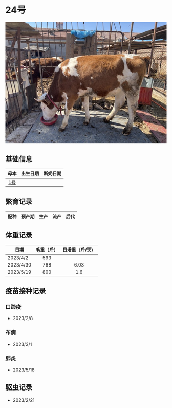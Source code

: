 # 24号

![24号](/images/simmental/third/24.jpeg)

## 基础信息

|母本                   |出生日期|断奶日期|
|:--:                   |:-----:|:-----:|
|[1号](../third/1.md) | ||

## 繁育记录

|配种|预产期|生产|流产|后代|
|:------:|:------:|:------:  |:------:|:--------------------:|

## 体重记录

| 日期           |    毛重（斤）  |日增重（斤/天）|
| ------------- | :-----------: |:------------:|
| 2023/4/2      |      593      |     |
| 2023/4/30     |      768      |6.03 |
| 2023/5/19     |      800      |1.6  |

## 疫苗接种记录

### 口蹄疫

- 2023/2/8

### 布病

- 2023/3/1

### 肺炎

- 2023/5/18

## 驱虫记录

- 2023/2/21
